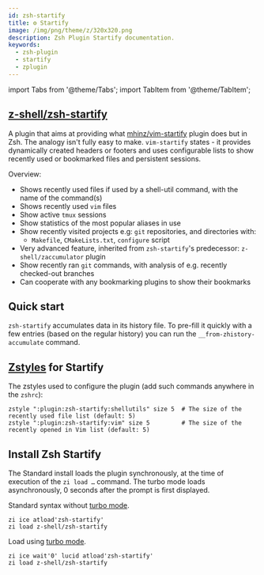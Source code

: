 ```yaml
---
id: zsh-startify
title: ⚙️ Startify
image: /img/png/theme/z/320x320.png
description: Zsh Plugin Startify documentation.
keywords:
  - zsh-plugin
  - startify
  - zplugin
---
```


<!-- @format -->

import Tabs from '@theme/Tabs'; import TabItem from '@theme/TabItem';

## <i class="fa-brands fa-github"></i> [z-shell/zsh-startify][]

A plugin that aims at providing what [mhinz/vim-startify][] plugin does but in Zsh. The analogy isn't fully easy to make. `vim-startify` states - it provides dynamically created headers or footers and uses configurable lists to show recently used or bookmarked files and persistent sessions.

Overview:

- Shows recently used files if used by a shell-util command, with the name of the command(s)
- Shows recently used `vim` files
- Show active `tmux` sessions
- Show statistics of the most popular aliases in use
- Show recently visited projects e.g: `git` repositories, and directories with:
  - `Makefile`, `CMakeLists.txt`, `configure` script
- Very advanced feature, inherited from `zsh-startify`'s predecessor: `z-shell/zaccumulator` plugin
- Show recently ran `git` commands, with analysis of e.g. recently checked-out branches
- Can cooperate with any bookmarking plugins to show their bookmarks

## Quick start

`zsh-startify` accumulates data in its history file. To pre-fill it quickly with a few entries (based on the regular history) you can run the `__from-zhistory-accumulate` command.

## [Zstyles](/search?q=zstyle) for Startify

The zstyles used to configure the plugin (add such commands anywhere in the `zshrc`):

```shell showLineNumbers
zstyle ":plugin:zsh-startify:shellutils" size 5  # The size of the recently used file list (default: 5)
zstyle ":plugin:zsh-startify:vim" size 5         # The size of the recently opened in Vim list (default: 5)
```

## Install Zsh Startify

The Standard install loads the plugin synchronously, at the time of execution of the `zi load …` command. The turbo mode loads asynchronously, 0 seconds after the prompt is first displayed.

<Tabs>
  <TabItem value="standard" label="Standard" default>

Standard syntax without [turbo mode](/search?q=turbo+mode).

```shell showLineNumbers
zi ice atload'zsh-startify'
zi load z-shell/zsh-startify
```

  </TabItem>
  <TabItem value="turbo-mode" label="Turbo mode" default>

Load using [turbo mode](/search?q=turbo+mode).

```shell showLineNumbers
zi ice wait'0' lucid atload'zsh-startify'
zi load z-shell/zsh-startify
```

  </TabItem>
</Tabs>

<!-- end-of-file -->
<!-- links -->

[z-shell/zsh-startify]: https://github.com/z-shell/zsh-startify
[mhinz/vim-startify]: https://github.com/mhinz/vim-startify
